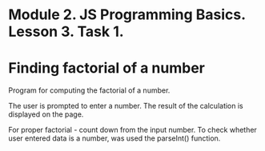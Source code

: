 # Module 2. JS Programming Basics. Lesson 3. Task 1.
# Finding factorial of a number

Program for computing the factorial of a number.

The user is prompted to enter a number. The result of the calculation is displayed on the page.

For proper factorial - count down from the input number. To check whether user entered data is a number, was used the parseInt() function.

